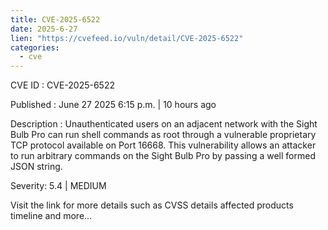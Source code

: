 ```yaml
--- 
title: CVE-2025-6522
date: 2025-6-27
lien: "https://cvefeed.io/vuln/detail/CVE-2025-6522"
categories:
  - cve
---
```


CVE ID : CVE-2025-6522

Published :  June 27
2025
6:15 p.m. | 10 hours ago

Description : Unauthenticated users on an adjacent network with the Sight Bulb Pro can
 run shell commands as root through a vulnerable proprietary TCP 
protocol available on Port 16668. This vulnerability allows an attacker 
to run arbitrary commands on the Sight Bulb Pro by passing a well formed
 JSON string.

Severity: 5.4 | MEDIUM

Visit the link for more details
such as CVSS details
affected products
timeline
and more...
